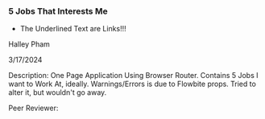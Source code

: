 ### 5 Jobs That Interests Me
- The Underlined Text are Links!!!

Halley Pham

3/17/2024

Description: One Page Application Using Browser Router. Contains 5 Jobs I want to Work At, ideally. Warnings/Errors is due to Flowbite props. Tried to alter it, but wouldn't go away.

Peer Reviewer:
